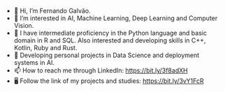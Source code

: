 - 👋 Hi, I’m Fernando Galvão.
- 👀 I’m interested in AI, Machine Learning, Deep Learning and Computer Vision.
- 🌱 I have intermediate proficiency in the Python language and basic domain in R and SQL. Also interested and developing skills in C++, Kotlin, Ruby and Rust.
- 💞️ Developing personal projects in Data Science and deployment systems in AI.
- 📫 How to reach me through LinkedIn: https://bit.ly/3f8adXH
- 🖥️ Follow the link of my projects and studies: https://bit.ly/3vY1FcR

<!---
FGalvao77/FGalvao77 is a ✨ special ✨ repository because its `README.md` (this file) appears on your GitHub profile.
You can click the Preview link to take a look at your changes.
--->
